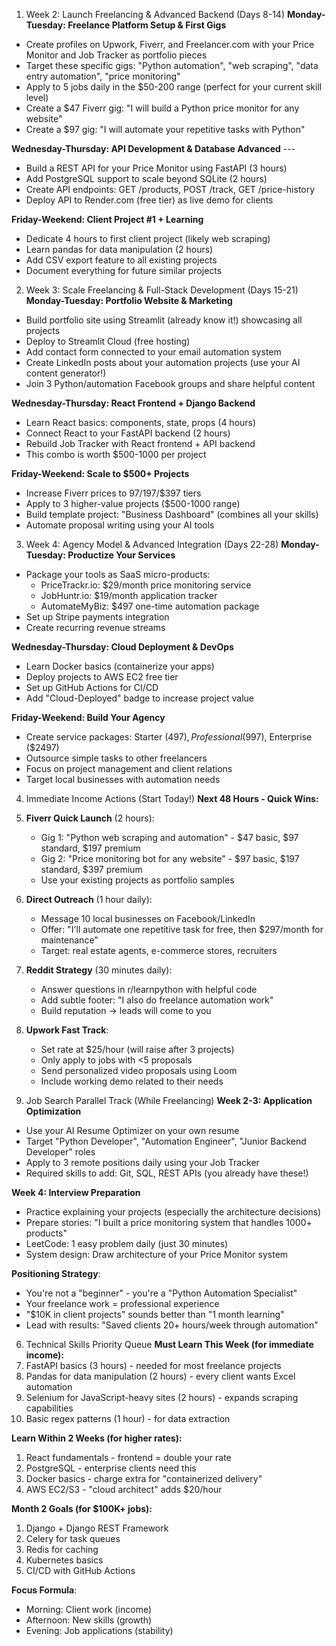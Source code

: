 1. Week 2: Launch Freelancing & Advanced Backend (Days 8-14)
**Monday-Tuesday: Freelance Platform Setup & First Gigs**
- Create profiles on Upwork, Fiverr, and Freelancer.com with your Price Monitor and Job Tracker as portfolio pieces
- Target these specific gigs: "Python automation", "web scraping", "data entry automation", "price monitoring"
- Apply to 5 jobs daily in the $50-200 range (perfect for your current skill level)
- Create a $47 Fiverr gig: "I will build a Python price monitor for any website"
- Create a $97 gig: "I will automate your repetitive tasks with Python"

**Wednesday-Thursday: API Development & Database Advanced** ---
- Build a REST API for your Price Monitor using FastAPI (3 hours)
- Add PostgreSQL support to scale beyond SQLite (2 hours)
- Create API endpoints: GET /products, POST /track, GET /price-history
- Deploy API to Render.com (free tier) as live demo for clients

**Friday-Weekend: Client Project #1 + Learning**
- Dedicate 4 hours to first client project (likely web scraping)
- Learn pandas for data manipulation (2 hours)
- Add CSV export feature to all existing projects
- Document everything for future similar projects
2. Week 3: Scale Freelancing & Full-Stack Development (Days 15-21)
**Monday-Tuesday: Portfolio Website & Marketing**
- Build portfolio site using Streamlit (already know it!) showcasing all projects
- Deploy to Streamlit Cloud (free hosting)
- Add contact form connected to your email automation system
- Create LinkedIn posts about your automation projects (use your AI content generator!)
- Join 3 Python/automation Facebook groups and share helpful content

**Wednesday-Thursday: React Frontend + Django Backend**
- Learn React basics: components, state, props (4 hours)
- Connect React to your FastAPI backend (2 hours)
- Rebuild Job Tracker with React frontend + API backend
- This combo is worth $500-1000 per project

**Friday-Weekend: Scale to $500+ Projects**
- Increase Fiverr prices to $97/$197/$397 tiers
- Apply to 3 higher-value projects ($500-1000 range)
- Build template project: "Business Dashboard" (combines all your skills)
- Automate proposal writing using your AI tools
3. Week 4: Agency Model & Advanced Integration (Days 22-28)
**Monday-Tuesday: Productize Your Services**
- Package your tools as SaaS micro-products:
  - PriceTrackr.io: $29/month price monitoring service
  - JobHuntr.io: $19/month application tracker
  - AutomateMyBiz: $497 one-time automation package
- Set up Stripe payments integration
- Create recurring revenue streams

**Wednesday-Thursday: Cloud Deployment & DevOps**
- Learn Docker basics (containerize your apps)
- Deploy projects to AWS EC2 free tier
- Set up GitHub Actions for CI/CD
- Add "Cloud-Deployed" badge to increase project value

**Friday-Weekend: Build Your Agency**
- Create service packages: Starter ($497), Professional ($997), Enterprise ($2497)
- Outsource simple tasks to other freelancers
- Focus on project management and client relations
- Target local businesses with automation needs
4. Immediate Income Actions (Start Today!)
**Next 48 Hours - Quick Wins:**

1. **Fiverr Quick Launch** (2 hours):
   - Gig 1: "Python web scraping and automation" - $47 basic, $97 standard, $197 premium
   - Gig 2: "Price monitoring bot for any website" - $97 basic, $197 standard, $397 premium
   - Use your existing projects as portfolio samples

2. **Direct Outreach** (1 hour daily):
   - Message 10 local businesses on Facebook/LinkedIn
   - Offer: "I'll automate one repetitive task for free, then $297/month for maintenance"
   - Target: real estate agents, e-commerce stores, recruiters

3. **Reddit Strategy** (30 minutes daily):
   - Answer questions in r/learnpython with helpful code
   - Add subtle footer: "I also do freelance automation work"
   - Build reputation → leads will come to you

4. **Upwork Fast Track**:
   - Set rate at $25/hour (will raise after 3 projects)
   - Only apply to jobs with <5 proposals
   - Send personalized video proposals using Loom
   - Include working demo related to their needs
5. Job Search Parallel Track (While Freelancing)
**Week 2-3: Application Optimization**
- Use your AI Resume Optimizer on your own resume
- Target "Python Developer", "Automation Engineer", "Junior Backend Developer" roles
- Apply to 3 remote positions daily using your Job Tracker
- Required skills to add: Git, SQL, REST APIs (you already have these!)

**Week 4: Interview Preparation**
- Practice explaining your projects (especially the architecture decisions)
- Prepare stories: "I built a price monitoring system that handles 1000+ products"
- LeetCode: 1 easy problem daily (just 30 minutes)
- System design: Draw architecture of your Price Monitor system

**Positioning Strategy**:
- You're not a "beginner" - you're a "Python Automation Specialist"
- Your freelance work = professional experience
- "$10K in client projects" sounds better than "1 month learning"
- Lead with results: "Saved clients 20+ hours/week through automation"
6. Technical Skills Priority Queue
**Must Learn This Week (for immediate income):**
1. FastAPI basics (3 hours) - needed for most freelance projects
2. Pandas for data manipulation (2 hours) - every client wants Excel automation
3. Selenium for JavaScript-heavy sites (2 hours) - expands scraping capabilities
4. Basic regex patterns (1 hour) - for data extraction

**Learn Within 2 Weeks (for higher rates):**
1. React fundamentals - frontend = double your rate
2. PostgreSQL - enterprise clients need this
3. Docker basics - charge extra for "containerized delivery"
4. AWS EC2/S3 - "cloud architect" adds $20/hour

**Month 2 Goals (for $100K+ jobs):**
1. Django + Django REST Framework
2. Celery for task queues
3. Redis for caching
4. Kubernetes basics
5. CI/CD with GitHub Actions

**Focus Formula**: 
- Morning: Client work (income)
- Afternoon: New skills (growth)
- Evening: Job applications (stability)